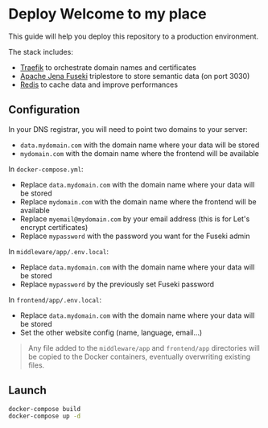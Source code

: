 # Deploy Welcome to my place

This guide will help you deploy this repository to a production environment.

The stack includes:
- [Traefik](https://traefik.io) to orchestrate domain names and certificates
- [Apache Jena Fuseki](https://jena.apache.org/documentation/fuseki2/) triplestore to store semantic data (on port 3030)
- [Redis](https://redis.io) to cache data and improve performances

## Configuration

In your DNS registrar, you will need to point two domains to your server:

- `data.mydomain.com` with the domain name where your data will be stored
- `mydomain.com` with the domain name where the frontend will be available

In `docker-compose.yml`:

- Replace `data.mydomain.com` with the domain name where your data will be stored
- Replace `mydomain.com` with the domain name where the frontend will be available
- Replace `myemail@mydomain.com` by your email address (this is for Let's encrypt certificates)
- Replace `mypassword` with the password you want for the Fuseki admin

In `middleware/app/.env.local`:

- Replace `data.mydomain.com` with the domain name where your data will be stored
- Replace `mypassword` by the previously set Fuseki password

In `frontend/app/.env.local`:

- Replace `data.mydomain.com` with the domain name where your data will be stored
- Set the other website config (name, language, email...)

> Any file added to the `middleware/app` and `frontend/app` directories will be copied to the Docker containers, eventually overwriting existing files.

## Launch

```bash
docker-compose build
docker-compose up -d
```
